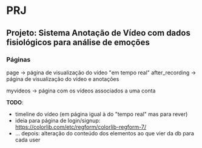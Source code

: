 # PRJ

## Projeto: Sistema Anotação de Vídeo com dados fisiológicos para análise de emoções

### Páginas 

page -> página de visualização do vídeo "em tempo real"
after_recording -> página de visualização do vídeo e anotações

myvideos -> página com os vídeos associados a uma conta

**TODO**:
- timeline do vídeo (em página igual à do "tempo real" mas para rever)
- ideia para página de login/signup: https://colorlib.com/etc/regform/colorlib-regform-7/ 
- ... depois: alteração do conteúdo dos elementos ao que vier da db para cada user
